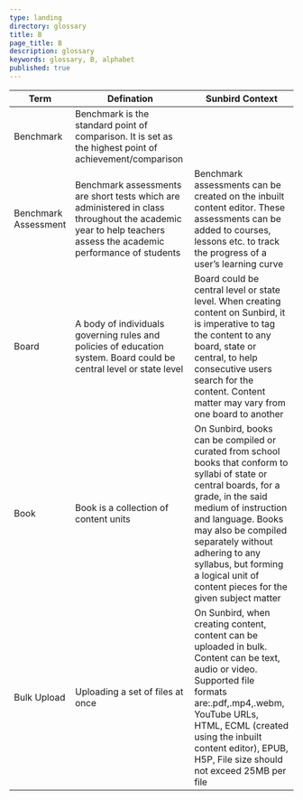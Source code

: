 ```yaml
---
type: landing
directory: glossary
title: B
page_title: B
description: glossary
keywords: glossary, B, alphabet
published: true
---
```


Term | Defination |Sunbird Context
-----|------------|-----------------
Benchmark   | Benchmark is the standard point of comparison. It is set as the highest point of achievement/comparison   |
Benchmark Assessment    |Benchmark assessments are short tests which are administered in class throughout the academic year to help teachers assess the academic performance of students    |Benchmark assessments can be created on the inbuilt content editor. These assessments can be added to courses, lessons etc. to track the progress of a user’s learning curve
Board   | A body of individuals governing rules and policies of education system. Board could be central level or state level   |Board could be central level or state level. When creating content on Sunbird, it is imperative to tag the content to any board, state or central, to help consecutive users search for the content. Content matter may vary from one board to another
Book    |Book is a collection of content units  |On Sunbird, books can be compiled or curated from school books that conform to syllabi of state or central boards, for a grade, in the said medium of instruction and language. Books may also be compiled separately without adhering to any syllabus, but forming a logical unit of content pieces for the given subject matter
Bulk Upload |Uploading a set of files at once   |On Sunbird, when creating content, content can be uploaded in bulk. Content can be text, audio or video. Supported file formats are:.pdf,.mp4,.webm, YouTube URLs, HTML, ECML (created using the inbuilt content editor), EPUB, H5P, File size should not exceed 25MB per file
